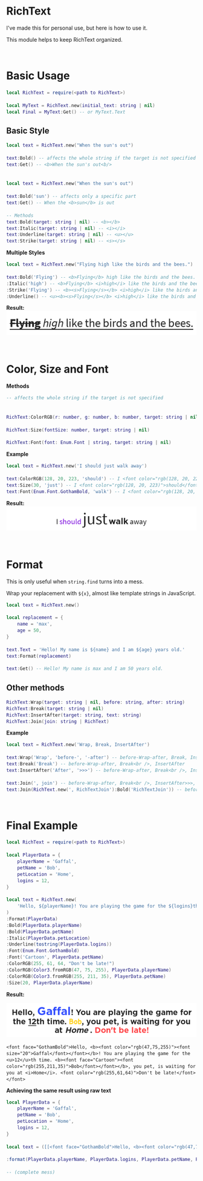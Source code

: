# RichText

I've made this for personal use, but here is how to use it.

This module helps to keep RichText organized.

<br>

# Basic Usage

```lua
local RichText = require(<path to RichText>)

local MyText = RichText.new(initial_text: string | nil)
local Final = MyText:Get() -- or MyText.Text
```

## Basic Style

```lua
local text = RichText.new("When the sun's out")

text:Bold() -- affects the whole string if the target is not specified
text:Get() -- <b>When the sun's out<b/>


local text = RichText.new("When the sun's out")

text:Bold('sun') -- affects only a specific part
text:Get() -- When the <b>sun</b> is out

-- Methods
text:Bold(target: string | nil) -- <b></b>
text:Italic(target: string | nil) -- <i></i>
text:Underline(target: string | nil) -- <u></u>
text:Strike(target: string | nil) -- <s></s>
```

**Multiple Styles**

```lua
local text = RichText.new("Flying high like the birds and the bees.")

text:Bold('Flying') -- <b>Flying</b> high like the birds and the bees.
:Italic('high') -- <b>Flying</b> <i>high</i> like the birds and the bees
:Strike('Flying') -- <b><s>Flying</s></b> <i>high</i> like the birds and the bees
:Underline() -- <u><b><s>Flying</s></b> <i>high</i> like the birds and the bees.</u>
```

**Result:**
![alt Multiple Styles](/img/1.png)

<br>

# Color, Size and Font

**Methods**
```lua
-- affects the whole string if the target is not specified


RichText:ColorRGB(r: number, g: number, b: number, target: string | nil) || RichText:ColorRGB(Color3.fromRGB(r, g, b), target: string | nil)

RichText:Size(fontSize: number, target: string | nil)

RichText:Font(font: Enum.Font | string, target: string | nil)
```

**Example**
```lua
local text = RichText.new('I should just walk away')

text:ColorRGB(128, 20, 223, 'should') -- I <font color="rgb(128, 20, 223)">should</font> just walk away
text:Size(30, 'just') -- I <font color="rgb(128, 20, 223)">should</font> <font size="30">just</font> walk away
text:Font(Enum.Font.GothamBold, 'walk') -- I <font color="rgb(128, 20, 223)">should</font> <font size="30">just</font> <font face="GothamBold">walk</font> away
```

**Result:**
![alt Color-Size-Font](/img/2.png)

<br>

# Format

This is only useful when `string.find` turns into a mess.

Wrap your replacement with `${x}`, almost like template strings in JavaScript.

```lua
local text = RichText.new()

local replacement = {
	name = 'max',
	age = 50,
}

text.Text = 'Hello! My name is ${name} and I am ${age} years old.'
text:Format(replacement)

text:Get() -- Hello! My name is max and I am 50 years old.
```

## Other methods
```lua
RichText:Wrap(target: string | nil, before: string, after: string)
RichText:Break(target: string | nil)
RichText:InsertAfter(target: string, text: string)
RichText:Join(join: string | RichText)
```

**Example**
```lua
local text = RichText.new('Wrap, Break, InsertAfter')

text:Wrap('Wrap', 'before-', '-after') -- before-Wrap-after, Break, InsertAfter
text:Break('Break') -- before-Wrap-after, Break<br />, InsertAfter
text:InsertAfter('After', '>>>') -- before-Wrap-after, Break<br />, InsertAfter>>>

text:Join(', join') -- before-Wrap-after, Break<br />, InsertAfter>>>, join
text:Join(RichText.new(', RichTextJoin'):Bold('RichTextJoin')) -- before-Wrap-after, Break<br />, InsertAfter>>>, join, <b>RichTextJoin</b>
```

<br>

# Final Example
```lua
local RichText = require(<path to RichText>)

local PlayerData = {
	playerName = 'Gaffal',
	petName = 'Bob',
	petLocation = 'Home',
	logins = 12,
}

local text = RichText.new(
	'Hello, ${playerName}! You are playing the game for the ${logins}th time. ${petName}, you pet, is waiting for you at ${petLocation}. Don\'t be late!'
)
:Format(PlayerData)
:Bold(PlayerData.playerName)
:Bold(PlayerData.petName)
:Italic(PlayerData.petLocation)
:Underline(tostring(PlayerData.logins))
:Font(Enum.Font.GothamBold)
:Font('Cartoon', PlayerData.petName)
:ColorRGB(255, 61, 64, "Don't be late!")
:ColorRGB(Color3.fromRGB(47, 75, 255), PlayerData.playerName)
:ColorRGB(Color3.fromRGB(255, 211, 35), PlayerData.petName)
:Size(20, PlayerData.playerName)
```

**Result:**

![alt final](img/final.png)

```<font face="GothamBold">Hello, <b><font color="rgb(47,75,255)"><font size="20">Gaffal</font></font></b>! You are playing the game for the <u>12</u>th time. <b><font face="Cartoon"><font color="rgb(255,211,35)">Bob</font></font></b>, you pet, is waiting for you at <i>Home</i>. <font color="rgb(255,61,64)">Don't be late!</font></font>```


**Achieving the same result using raw text**

```lua
local PlayerData = {
	playerName = 'Gaffal',
	petName = 'Bob',
	petLocation = 'Home',
	logins = 12,
}

local text = ([[<font face="GothamBold">Hello, <b><font color="rgb(47,75,255)"><font size="20">%s</font></font></b>! You are playing the game for the <u>%s</u>th time. <b><font face="Cartoon"><font color="rgb(255,211,35)">%s</font></font></b>, you pet, is waiting for you at <i>%s</i>. <font color="rgb(255,61,64)">Don't be late!</font></font>]])

:format(PlayerData.playerName, PlayerData.logins, PlayerData.petName, PlayerData.petLocation)

-- (complete mess)
```